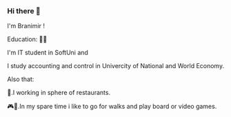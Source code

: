 ### Hi there 👋

I'm Branimir !

Education: 🧑‍🎓

I'm IT student in SoftUni 
and 

I study accounting and control in Univercity of National and World Economy.

Also that:

  🍹.I working in sphere of restaurants.
  
🎮🌳.In my spare time i like to go for walks and play board or video games.

 
